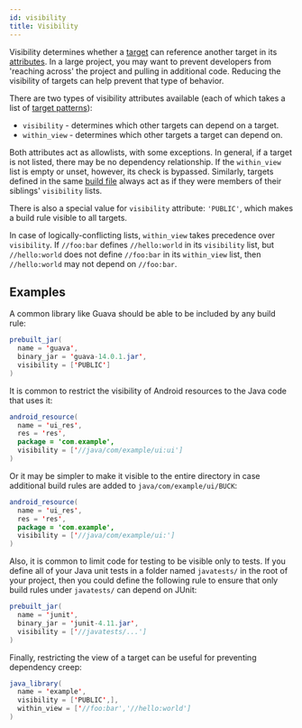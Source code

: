```yaml
---
id: visibility
title: Visibility
---
```


Visibility determines whether a [target](./glossary.md#target) can reference another target in its [attributes](./glossary.md#attribute). In a large project, you may want to prevent developers from 'reaching across' the project and pulling in additional code. Reducing the visibility of targets can help prevent that type of behavior.

There are two types of visibility attributes available (each of which takes a list of [target patterns](./glossary.md#target-pattern)):

* `visibility` - determines which other targets can depend on a target.
* `within_view` - determines which other targets a target can depend on.

Both attributes act as allowlists, with some exceptions. In general, if a target is not listed, there may be no dependency relationship. If the `within_view` list is empty or unset, however, its check is bypassed. Similarly, targets defined in the same [build file](./glossary.md#build-file) always act as if they were members of their siblings' `visibility` lists.

There is also a special value for `visibility` attribute: `'PUBLIC'`, which makes a build rule visible to all targets.

In case of logically-conflicting lists, `within_view` takes precedence over `visibility`. If `//foo:bar` defines `//hello:world` in its `visibility` list, but `//hello:world` does not define `//foo:bar` in its `within_view` list, then `//hello:world` may not depend on `//foo:bar`.

## Examples

A common library like Guava should be able to be included by any build rule:

```java
prebuilt_jar(
  name = 'guava',
  binary_jar = 'guava-14.0.1.jar',
  visibility = ['PUBLIC']
)
```

It is common to restrict the visibility of Android resources to the Java code that uses it:

```java
android_resource(
  name = 'ui_res',
  res = 'res',
  package = 'com.example',
  visibility = ['//java/com/example/ui:ui']
)
```

Or it may be simpler to make it visible to the entire directory in case additional build rules are added to `java/com/example/ui/BUCK`:

```java
android_resource(
  name = 'ui_res',
  res = 'res',
  package = 'com.example',
  visibility = ['//java/com/example/ui:']
)
```

Also, it is common to limit code for testing to be visible only to tests. If you define all of your Java unit tests in a folder named `javatests/` in the root of your project, then you could define the following rule to ensure that only build rules under `javatests/` can depend on JUnit:

```java
prebuilt_jar(
  name = 'junit',
  binary_jar = 'junit-4.11.jar',
  visibility = ['//javatests/...']
)
```

Finally, restricting the view of a target can be useful for preventing dependency creep:

```java
java_library(
  name = 'example',
  visibility = ['PUBLIC',],
  within_view = ['//foo:bar','//hello:world']
)
```
